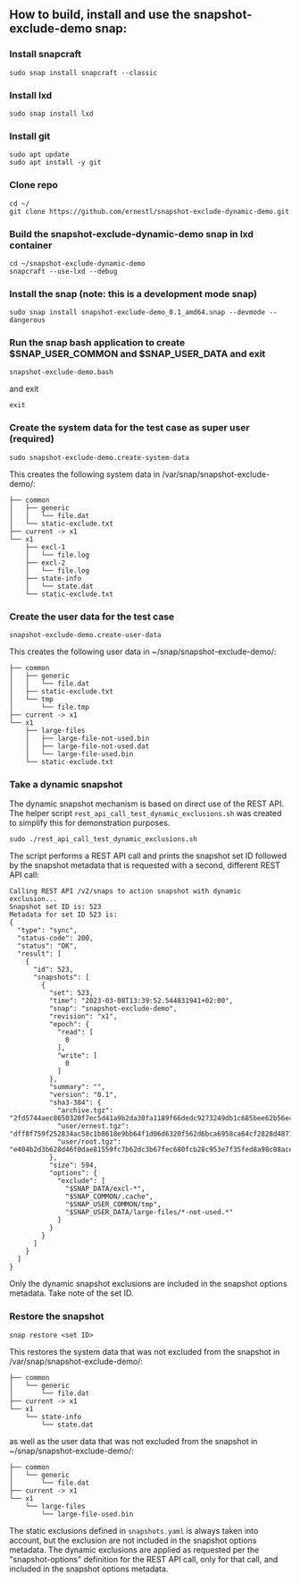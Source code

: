 ## How to build, install and use the snapshot-exclude-demo snap:

### Install snapcraft
```
sudo snap install snapcraft --classic
```
### Install lxd
```
sudo snap install lxd
```
### Install git
```
sudo apt update
sudo apt install -y git
```
### Clone repo
```
cd ~/
git clone https://github.com/ernestl/snapshot-exclude-dynamic-demo.git
```
### Build the snapshot-exclude-dynamic-demo snap in lxd container
```
cd ~/snapshot-exclude-dynamic-demo
snapcraft --use-lxd --debug
```
### Install the snap (note: this is a development mode snap)
```
sudo snap install snapshot-exclude-demo_0.1_amd64.snap --devmode --dangerous 
```
### Run the snap bash application to create $SNAP_USER_COMMON and $SNAP_USER_DATA and exit
```
snapshot-exclude-demo.bash
```
and exit
```
exit
```

### Create the system data for the test case as super user (required)
```
sudo snapshot-exclude-demo.create-system-data
```
This creates the following system data in /var/snap/snapshot-exclude-demo/:
```
├── common
│   ├── generic
│   │   └── file.dat
│   └── static-exclude.txt
├── current -> x1
└── x1
    ├── excl-1
    │   └── file.log
    ├── excl-2
    │   └── file.log
    ├── state-info
    │   └── state.dat
    └── static-exclude.txt
```
### Create the user data for the test case
```
snapshot-exclude-demo.create-user-data
```
This creates the following user data in ~/snap/snapshot-exclude-demo/:
```
├── common
│   ├── generic
│   │   └── file.dat
│   ├── static-exclude.txt
│   └── tmp
│       └── file.tmp
├── current -> x1
└── x1
    ├── large-files
    │   ├── large-file-not-used.bin
    │   ├── large-file-not-used.dat
    │   └── large-file-used.bin
    └── static-exclude.txt
```
### Take a dynamic snapshot
The dynamic snapshot mechanism is based on direct use of the REST API. The helper 
script `rest_api_call_test_dynamic_exclusions.sh` was created to simplify this for demonstration purposes.
```
sudo ./rest_api_call_test_dynamic_exclusions.sh
```
The script performs a REST API call and prints the snapshot set ID followed by the snapshot metadata that 
is requested with a second, different REST API call:
```
Calling REST API /v2/snaps to action snapshot with dynamic exclusion...
Snapshot set ID is: 523
Metadata for set ID 523 is:
{
  "type": "sync",
  "status-code": 200,
  "status": "OK",
  "result": [
    {
      "id": 523,
      "snapshots": [
        {
          "set": 523,
          "time": "2023-03-08T13:39:52.544831941+02:00",
          "snap": "snapshot-exclude-demo",
          "revision": "x1",
          "epoch": {
            "read": [
              0
            ],
            "write": [
              0
            ]
          },
          "summary": "",
          "version": "0.1",
          "sha3-384": {
            "archive.tgz": "2fd5744aec8650320f7ec5d41a9b2da30fa1189f66dedc9273249db1c685bee62b56e4f89d0032eab95502f39969dfb6",
            "user/ernest.tgz": "dff8f759f252834ac58c1b8618e9bb64f1d06d6320f562d6bca6958ca64cf2828d4871e912efdcfb95166ac6a6a88809",
            "user/root.tgz": "e404b2d3b628d46f0dae81559fc7b62dc3b67fec680fcb28c953e7f35fed8a98c08ace20bf2a2542907fc40cf8e44ef7"
          },
          "size": 594,
          "options": {
            "exclude": [
              "$SNAP_DATA/excl-*",
              "$SNAP_COMMON/.cache",
              "$SNAP_USER_COMMON/tmp",
              "$SNAP_USER_DATA/large-files/*-not-used.*"
            ]
          }
        }
      ]
    }
  ]
}
```
Only the dynamic snapshot exclusions are included in the snapshot options metadata.
Take note of the set ID.

### Restore the snapshot
```
snap restore <set ID>
```
This restores the system data that was not excluded from the snapshot in /var/snap/snapshot-exclude-demo/:
```
├── common
│   └── generic
│       └── file.dat
├── current -> x1
└── x1
    └── state-info
        └── state.dat
```
as well as the user data that was not excluded from the snapshot in ~/snap/snapshot-exclude-demo/:
```
├── common
│   └── generic
│       └── file.dat
├── current -> x1
└── x1
    └── large-files
        └── large-file-used.bin
```
The static exclusions defined in `snapshots.yaml` is always taken into account, but the exclusion are not included in the snapshot options metadata.
The dynamic exclusions are applied as requested per the "snapshot-options" definition for the REST API call, only for that call, and included in the snapshot options metadata.
